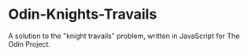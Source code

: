 # Odin-Knights-Travails

A solution to the "knight travails" problem, written in JavaScript for The Odin Project.

